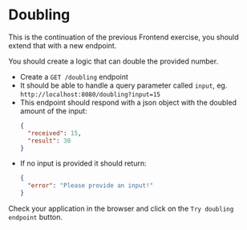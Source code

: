 # Doubling

This is the continuation of the previous Frontend exercise, you should extend
that with a new endpoint.

You should create a logic that can double the provided number.

- Create a `GET /doubling` endpoint
- It should be able to handle a query parameter called `input`, eg.
  `http://localhost:8080/doubling?input=15`
- This endpoint should respond with a json object with the doubled amount of the
  input:
  ```json
  {
    "received": 15,
    "result": 30
  }
  ```
- If no input is provided it should return:
  ```json
  {
    "error": "Please provide an input!"
  }
  ```

Check your application in the browser and click on the `Try doubling endpoint`
button.
